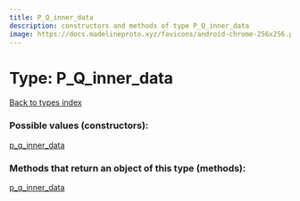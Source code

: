 ```yaml
---
title: P_Q_inner_data
description: constructors and methods of type P_Q_inner_data
image: https://docs.madelineproto.xyz/favicons/android-chrome-256x256.png
---
```

# Type: P\_Q\_inner\_data
[Back to types index](index.md)



### Possible values (constructors):

[p\_q\_inner\_data](../constructors/p_q_inner_data.md)  



### Methods that return an object of this type (methods):



[p\_q\_inner\_data](../constructors/p_q_inner_data.md)  


